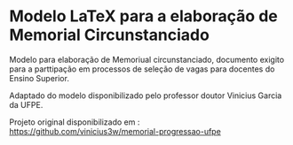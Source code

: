 # Modelo LaTeX para a elaboração de Memorial Circunstanciado

Modelo para elaboração de Memoriual circunstanciado, documento exigito para a parttipação em processos de seleção de vagas para docentes do Ensino Superior.

Adaptado do modelo disponibilizado pelo professor doutor Vinicius Garcia da UFPE.

Projeto original disponibilizado em : https://github.com/vinicius3w/memorial-progressao-ufpe


